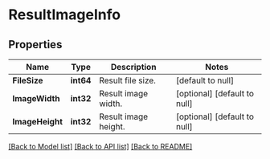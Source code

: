 # ResultImageInfo

## Properties

Name | Type | Description | Notes
---- | ---- | ----------- | -----
**FileSize** | **int64** | Result file size. | [default to null]
**ImageWidth** | **int32** | Result image width. | [optional] [default to null]
**ImageHeight** | **int32** | Result image height. | [optional] [default to null]

[[Back to Model list]](../README.md#documentation-for-models) [[Back to API list]](../README.md#documentation-for-api-endpoints) [[Back to README]](../README.md)
